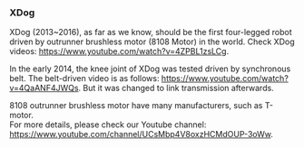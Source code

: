 ### XDog

XDog (2013~2016), as far as we know, should be the first four-legged robot driven by outrunner brushless motor (8108 Motor) in the world. Check XDog videos: https://www.youtube.com/watch?v=4ZPBL1zsLCg.  

In the early 2014, the knee joint of XDog was tested driven by synchronous belt. The belt-driven video is as follows: https://www.youtube.com/watch?v=4QaANF4JWQs.
But it was changed to link transmission afterwards.   

8108 outrunner brushless motor have many manufacturers, such as T-motor.   
For more details, please check our Youtube channel: https://www.youtube.com/channel/UCsMbp4V8oxzHCMdOUP-3oWw.
